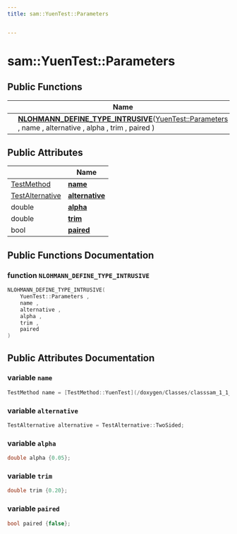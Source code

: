```yaml
---
title: sam::YuenTest::Parameters


---
```


# sam::YuenTest::Parameters



















## Public Functions

|                | Name           |
| -------------- | -------------- |
|  | **[NLOHMANN_DEFINE_TYPE_INTRUSIVE](/doxygen/Classes/structsam_1_1_yuen_test_1_1_parameters/#function-nlohmann_define_type_intrusive)**([YuenTest::Parameters](/doxygen/Classes/structsam_1_1_yuen_test_1_1_parameters/) , name , alternative , alpha , trim , paired )  |


## Public Attributes

|                | Name           |
| -------------- | -------------- |
| [TestMethod](/doxygen/Classes/classsam_1_1_test_strategy/#enum-testmethod) | **[name](/doxygen/Classes/structsam_1_1_yuen_test_1_1_parameters/#variable-name)**  |
| [TestAlternative](/doxygen/Classes/classsam_1_1_test_strategy/#enum-testalternative) | **[alternative](/doxygen/Classes/structsam_1_1_yuen_test_1_1_parameters/#variable-alternative)**  |
| double | **[alpha](/doxygen/Classes/structsam_1_1_yuen_test_1_1_parameters/#variable-alpha)**  |
| double | **[trim](/doxygen/Classes/structsam_1_1_yuen_test_1_1_parameters/#variable-trim)**  |
| bool | **[paired](/doxygen/Classes/structsam_1_1_yuen_test_1_1_parameters/#variable-paired)**  |














## Public Functions Documentation

### function `NLOHMANN_DEFINE_TYPE_INTRUSIVE`

```cpp
NLOHMANN_DEFINE_TYPE_INTRUSIVE(
    YuenTest::Parameters ,
    name ,
    alternative ,
    alpha ,
    trim ,
    paired 
)
```































## Public Attributes Documentation

### variable `name`

```cpp
TestMethod name = [TestMethod::YuenTest](/doxygen/Classes/classsam_1_1_test_strategy/#enumvalue-yuentest);
```





























### variable `alternative`

```cpp
TestAlternative alternative = TestAlternative::TwoSided;
```





























### variable `alpha`

```cpp
double alpha {0.05};
```





























### variable `trim`

```cpp
double trim {0.20};
```





























### variable `paired`

```cpp
bool paired {false};
```

































